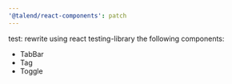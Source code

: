 ```yaml
---
'@talend/react-components': patch
---
```


test: rewrite using react testing-library the following components:

- TabBar
- Tag
- Toggle
